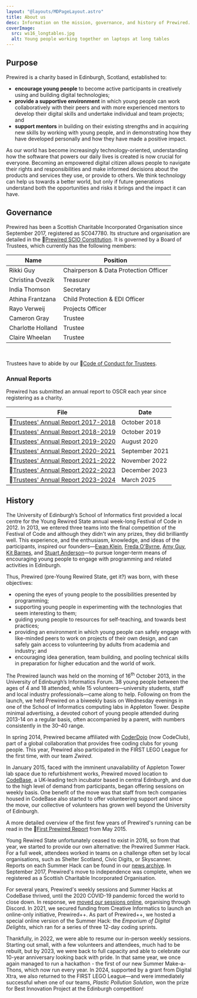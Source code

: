 ```yaml
---
layout: "@layouts/MDPageLayout.astro"
title: About us
desc: Information on the mission, governance, and history of Prewired.
coverImage:
  src: ws16_longtables.jpg
  alt: Young people working together on laptops at long tables
---
```


## Purpose

Prewired is a charity based in Edinburgh, Scotland, established to:

* **encourage young people** to become active participants in creatively using and building digital technologies;
* **provide a supportive environment** in which young people can work collaboratively with their peers and with more experienced mentors to develop their digital skills and undertake individual and team projects; and
* **support mentors** in building on their existing strengths and in acquiring new skills by working with young people, and in demonstrating how they have developed personally and how they have made a positive impact.

As our world has become increasingly technology-oriented, understanding how the software that powers our daily lives is created is now crucial for everyone. Becoming an empowered digital citizen allows people to navigate their rights and responsibilities and make informed decisions about the products and services they use, or provide to others. We think technology can help us towards a better world, but only if future generations understand both the opportunities and risks it brings and the impact it can have.

## Governance

Prewired has been a Scottish Charitable Incorporated Organisation since September 2017, registered as SC047780. Its structure and organisation are detailed in the 📄[Prewired SCIO Constitution](/docs/Prewired_Constitution_v1.2a.pdf). It is governed by a Board of Trustees, which currently has the following members:

| Name              | Position                              |
| ----------------- | ------------------------------------- |
| Rikki Guy         | Chairperson & Data Protection Officer |
| Christina Ovezik  | Treasurer                             |
| India Thomson     | Secretary                             |
| Athina Frantzana  | Child Protection & EDI Officer        |
| Rayo Verweij      | Projects Officer                      |
| Cameron Gray      | Trustee                               |
| Charlotte Holland | Trustee                               |
| Claire Wheelan    | Trustee                               |

<br>

Trustees have to abide by our 📄[Code of Conduct for Trustees](/docs/Code_of_Conduct_for_Trustees_v1.1.pdf).

### Annual Reports

Prewired has submitted an annual report to OSCR each year since registering as a charity.

| File                                                         | Date           |
| ------------------------------------------------------------ | -------------- |
| 📄[Trustees' Annual Report 2017-2018](/docs/TAR_2017-18.pdf) | October 2018   |
| 📄[Trustees' Annual Report 2018-2019](/docs/TAR_2018-19.pdf) | October 2019   |
| 📄[Trustees' Annual Report 2019-2020](/docs/TAR_2019-20.pdf) | August 2020    |
| 📄[Trustees' Annual Report 2020-2021](/docs/TAR_2020-21.pdf) | September 2021 |
| 📄[Trustees' Annual Report 2021-2022](/docs/TAR_2021-22.pdf) | November 2022  |
| 📄[Trustees' Annual Report 2022-2023](/docs/TAR_2022-23.pdf) | December 2023  |
| 📄[Trustees' Annual Report 2023-2024](/docs/TAR_2023-24.pdf) | March 2025     |

## History

The University of Edinburgh’s School of Informatics first provided a local centre for the Young Rewired State annual week-long Festival of Code in 2012. In 2013, we entered three teams into the final competition of the Festival of Code and although they didn't win any prizes, they did brilliantly well. This experience, and the enthusiasm, knowledge, and ideas of the participants, inspired our founders&mdash;[Ewan Klein](https://homepages.inf.ed.ac.uk/ewan/), [Freda O'Byrne](https://uk.linkedin.com/in/fredaobyrne), [Amy Guy](https://rhiaro.co.uk/), [Kit Barnes](https://uk.linkedin.com/in/kit-barnes-61288859), and [Stuart Anderson](https://homepages.inf.ed.ac.uk/soa/)&mdash;to pursue longer-term means of encouraging young people to engage with programming and related activities in Edinburgh.

Thus, Prewired (pre-Young Rewired State, get it?) was born, with these objectives:

* opening the eyes of young people to the possibilities presented by programming;
* supporting young people in experimenting with the technologies that seem interesting to them;
* guiding young people to resources for self-teaching, and towards best practices;
* providing an environment in which young people can safely engage with like-minded peers to work on projects of their own design, and can safely gain access to volunteering by adults from academia and industry; and
* encouraging idea generation, team building, and pooling technical skills in preparation for higher education and the world of work.

The Prewired launch was held on the morning of 16<sup>th</sup> October 2013, in the University of Edinburgh’s Informatics Forum. 38 young people between the ages of 4 and 18 attended, while 15 volunteers—university students, staff and local industry professionals—came along to help. Following on
from the launch, we held Prewired on a biweekly basis on Wednesday evenings in one of the School of Informatics computing labs in Appleton Tower. Despite minimal advertising, a devoted cohort of young people attended during 2013-14 on a regular basis, often accompanied by a parent, with numbers consistently in the 30&ndash;40 range.

In spring 2014, Prewired became affiliated with [CoderDojo](http://coderdojoscotland.com) (now CodeClub), part of a global collaboration that provides free coding clubs for young people. This year, Prewired also participated in the FIRST LEGO League for the first time, with our team *Zwired*.

In January 2015, faced with the imminent unavailability of Appleton Tower lab space due to refurbishment works, Prewired moved location to [CodeBase](http://thisiscodebase.com), a UK-leading tech incubator based in central Edinburgh, and due to the high level of demand from participants, began offering sessions on weekly basis. One benefit of the move was that staff from tech companies housed in CodeBase also started to offer volunteering support and since the move, our collective of volunteers has grown well beyond the University of Edinburgh.

A more detailed overview of the first few years of Prewired's running can be read in the 📄[First Prewired Report](/docs/First_Prewired_Report.pdf) from May 2015.

Young Rewired State unfortunately ceased to exist in 2016, so from that year, we started to provide our own alternative: the Prewired Summer Hack. For a full week, attendees worked in teams on a challenge often set by local organisations, such as Shelter Scotland, Civic Digits, or Skyscanner. Reports on each Summer Hack can be found in our [news archive](/news/). In September 2017, Prewired's move to independence was complete, when we registered as a Scottish Charitable Incorporated Organisation.

For several years, Prewired's weekly sessions and Summer Hacks at CodeBase thrived, until the 2020 COVID-19 pandemic forced the world to close down. In response, we [moved our sessions online](/news/2020-04-02-prewired-online/), organising through Discord. In 2021, we secured funding from Creative Informatics to launch an online-only initiative, Prewired++. As part of Prewired++, we hosted a special online version of the Summer Hack: the *Emporium of Digital Delights*, which ran for a series of three 12-day coding sprints.

Thankfully, in 2022, we were able to resume our in-person weekly sessions. Starting out small, with a few volunteers and attendees, much had to be rebuilt, but by 2023, we were back to full capacity and able to celebrate our 10-year anniversary looking back with pride. In that same year, we once again managed to run a hackathon - the first of our new Summer Make-a-Thons, which now run every year. In 2024, supported by a grant from Digital Xtra, we also returned to the FIRST LEGO League&mdash;and were immediately successful when one of our teams, *Plastic Pollution Solution*, won the prize for Best Innovation Project at the Edinburgh competition!
